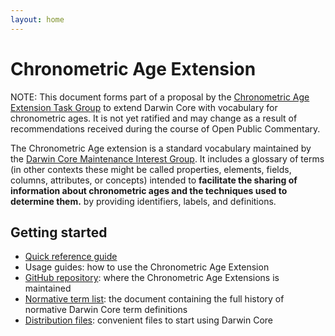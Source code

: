 ```yaml
---
layout: home
---
```


# Chronometric Age Extension

NOTE: This document forms part of a proposal by the [Chronometric Age Extension Task Group](https://www.tdwg.org/community/esp/chrono/) to extend Darwin Core with vocabulary for chronometric ages. It is not yet ratified and may change as a result of recommendations received during the course of Open Public Commentary.

The Chronometric Age extension is a standard vocabulary maintained by the [Darwin Core Maintenance Interest Group](https://www.tdwg.org/standards/dwc/#maintenance%20group). It includes a glossary of terms (in other contexts these might be called properties, elements, fields, columns, attributes, or concepts) intended to **facilitate the sharing of information about chronometric ages and the techniques used to determine them.** by providing identifiers, labels, and definitions.

## Getting started

* [Quick reference guide](terms/)
* Usage guides: how to use the Chronometric Age Extension
* [GitHub repository](https://github.com/tdwg/chrono): where the Chronometric Age Extensions is maintained
* [Normative term list](https://github.com/tdwg/chrono/tree/master/docs/list): the document containing the full history of normative Darwin Core term definitions
* [Distribution files](https://github.com/tdwg/chrono/tree/master/dist): convenient files to start using Darwin Core
